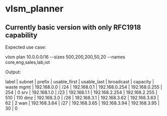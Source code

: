 # vlsm_planner

## Currently basic version with only RFC1918 capability

Expected use case:

vlsm plan 10.0.0.0/16 --sizes 500,200,200,50,20 --names core,eng,sales,lab,iot

Output:

label | subnet | prefix | usable_first | usable_last | broadcast | capacity | waste
mgmt | 192.168.0.0 | /24 | 192.168.0.1 | 192.168.0.254 | 192.168.0.255 | 254 | 0
srv | 192.168.1.0 | /23 | 192.168.1.1 | 192.168.2.254 | 192.168.2.255 | 510 | 110
dmz | 192.168.3.0 | /26 | 192.168.3.1 | 192.168.3.62 | 192.168.3.63 | 62 | 2
wan | 192.168.3.64 | /27 | 192.168.3.65 | 192.168.3.94 | 192.168.3.95 | 30 | 0
